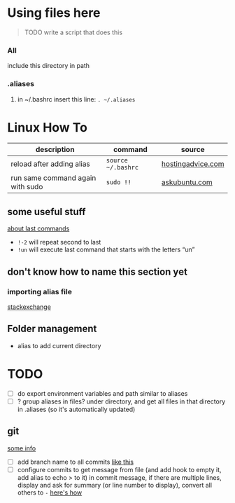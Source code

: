# Using files here
> TODO write a script that does this
### All
include this directory in path

### .aliases
1. in ~/.bashrc insert this line: `. ~/.aliases` 

# Linux How To

| description | command | source|
|--|--|--|
| reload after adding alias |`source ~/.bashrc` | [hostingadvice.com](https://www.hostingadvice.com/how-to/set-command-aliases-linuxubuntudebian/) 
| run same command again with sudo | `sudo !!`  | [askubuntu.com](https://askubuntu.com/questions/300832/run-same-command-again-but-as-root)

## some useful stuff

[about last commands](https://www.ostechnix.com/5-ways-repeat-last-command-linux/)
- `!-2` will repeat second to last
- `!un` will execute last command that starts with the letters “un”

## don't know how to name this section yet
### importing alias file
[stackexchange](https://superuser.com/questions/331763/bashrc-loading-aliases-from-different-file)

## Folder management
- alias to add current directory

# TODO
- [ ] do export environment variables and path similar to aliases 
- [ ] ? group aliases in files? under directory, and get all files in that directory in .aliases (so it's automatically updated)

## git
[some info](https://git-scm.com/book/en/v2/Customizing-Git-Git-Hooks)
- [ ] add branch name to all commits [like this](https://stackoverflow.com/questions/5894946/how-to-add-gits-branch-name-to-the-commit-message)
- [ ] configure commits to get message from file (and add hook to empty it, add alias to echo > to it) in commit message, if there are multiple lines, display and ask for summary (or line number to display), convert all others to `-` [here's how](https://stackoverflow.com/questions/20438293/preparing-a-git-commit-messaging-before-committing)